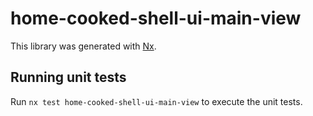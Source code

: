 # home-cooked-shell-ui-main-view

This library was generated with [Nx](https://nx.dev).

## Running unit tests

Run `nx test home-cooked-shell-ui-main-view` to execute the unit tests.
